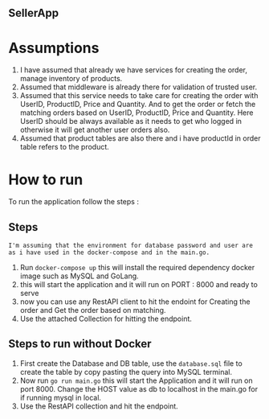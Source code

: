 ## SellerApp

# Assumptions
1. I have assumed that already we have services for creating the order, manage inventory of products.
2. Assumed that middleware is already there for validation of trusted user.
3. Assumed that this service needs to take care for creating the order with UserID, ProductID, Price and Quantity. And to get the order or fetch the matching orders based on UserID, ProductID, Price and Quantity. Here UserID should be always available as it needs to get who logged in otherwise it will get another user orders also.
4. Assumed that product tables are also there and i have productId in order table refers to the product.

# How to run
To run the application follow the steps :
## Steps
    I'm assuming that the environment for database password and user are as i have used in the docker-compose and in the main.go.
    
1. Run `docker-compose up` this will install the required dependency docker image such as MySQL and GoLang.
2. this will start the application and it will run on PORT : 8000 and ready to serve
3. now you can use any RestAPI client to hit the endoint for Creating the order and Get the order based on matching. 
4. Use the attached Collection for hitting the endpoint.

## Steps to run without Docker
1.  First create the Database and DB table, use the `database.sql` file to create the table by copy pasting the query into MySQL terminal.
2. Now run `go run main.go` this will start the Application and it will run on port 8000. Change the HOST value as db to localhost in the main.go for if running mysql in local.
3. Use the RestAPI collection and hit the endpoint.
